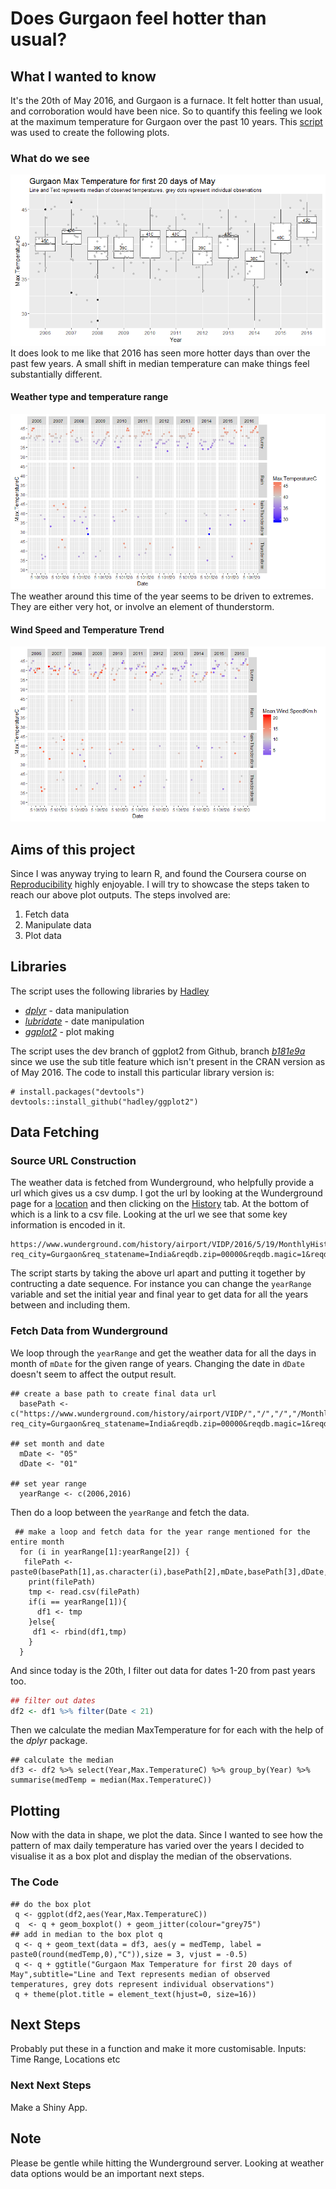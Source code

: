 # Does Gurgaon feel hotter than usual?

## What I wanted to know
It's the 20th of May 2016, and Gurgaon is a furnace. It felt hotter than usual, and corroboration would have been nice. So to quantify this feeling we look at the maximum temperature for Gurgaon over the past 10 years. This [script](gurgaonWeather.r) was used to create the following plots.
### What do we see
![Gurgaon Weather Yearly Maximum Temperature Plot 2006-2016](Rplot05.png)  
It does look to me like that 2016 has seen more hotter days than over the past few years. A small shift in median temperature can make things feel substantially different.
#### Weather type and temperature range
![Gurgaon Weather Yearly Maximum Temperature Trend Plot 2006-2016 by weather type](Rplot09.png) 
The weather around this time of the year seems to be driven to extremes. They are either very hot, or involve an element of thunderstorm.
#### Wind Speed and Temperature Trend
![Gurgaon Weather Yearly Maximum Temperature Trend Plot 2006-2016 by weather type](Rplot07.png)
## Aims of this project
Since I was anyway trying to learn R, and found the Coursera course on [Reproducibility](https://www.coursera.org/learn/reproducible-research) highly enjoyable. I will try to showcase the steps taken to reach our above plot outputs. The steps involved are:  
1. Fetch data  
2. Manipulate data  
3. Plot data  

## Libraries
The script uses the following libraries by [Hadley](https://github.com/hadley)  
* [*dplyr*](https://github.com/hadley/dplyr) - data manipulation  
* [*lubridate*](https://github.com/hadley/lubridate) - date manipulation  
* [*ggplot2*](https://github.com/hadley/ggplot2) - plot making
 
The script uses the dev branch of ggplot2 from Github, branch [*b181e9a*](https://github.com/hadley/ggplot2) since we use the sub title feature which isn't present in the CRAN version as of May 2016. The code to install this particular library version is:

    # install.packages("devtools")
    devtools::install_github("hadley/ggplot2")
    
## Data Fetching
### Source URL Construction
The weather data is fetched from Wunderground, who helpfully provide a url which gives us a csv dump. I got the url by looking at the Wunderground page for a [location](https://www.wunderground.com/in/gurgaon) and then clicking on the [History](https://www.wunderground.com/history/airport/VIDP/2016/05/20/DailyHistory.html?req_city=Gurgaon&req_statename=India&reqdb.zip=00000&reqdb.magic=1&reqdb.wmo=42178) tab.  At the bottom of which is a link to a csv file. Looking at the url we see that some key information is encoded in it.

    https://www.wunderground.com/history/airport/VIDP/2016/5/19/MonthlyHistory.html?req_city=Gurgaon&req_statename=India&reqdb.zip=00000&reqdb.magic=1&reqdb.wmo=42178&format=1

The script starts by taking the above url apart and putting it together by contructing a date sequence. For instance you can change the ```yearRange``` variable and set the initial year and final year to get data for all the years between and including them.  

### Fetch Data from Wunderground
We loop through the ```yearRange``` and get the weather data for all the days in month of ```mDate``` for the given range of years.  Changing the date in ```dDate``` doesn't seem to affect the output result. 

    ## create a base path to create final data url
      basePath <- c("https://www.wunderground.com/history/airport/VIDP/","/","/","/MonthlyHistory.html?req_city=Gurgaon&req_statename=India&reqdb.zip=00000&reqdb.magic=1&reqdb.wmo=42178&format=1")  
    
    ## set month and date
      mDate <- "05"
      dDate <- "01"
      
    ## set year range
      yearRange <- c(2006,2016)

Then do a loop between the ```yearRange``` and fetch the data.

     ## make a loop and fetch data for the year range mentioned for the entire month
      for (i in yearRange[1]:yearRange[2]) {
       filePath <- paste0(basePath[1],as.character(i),basePath[2],mDate,basePath[3],dDate,basePath[4])
        print(filePath)
        tmp <- read.csv(filePath)
        if(i == yearRange[1]){
          df1 <- tmp
        }else{
         df1 <- rbind(df1,tmp)
        }
      }

And since today is the 20th, I filter out data for dates 1-20 from past years too. 
```r
## filter out dates
df2 <- df1 %>% filter(Date < 21)
```
Then we calculate the median MaxTemperature for for each with the help of the *dplyr* package.  

    ## calculate the median  
    df3 <- df2 %>% select(Year,Max.TemperatureC) %>% group_by(Year) %>% summarise(medTemp = median(Max.TemperatureC))

## Plotting
Now with the data in shape, we plot the data. Since I wanted to see how the pattern of max daily temperature has varied over the years I decided to visualise it as a box plot and display the median of the observations.

### The Code
    ## do the box plot
     q <- ggplot(df2,aes(Year,Max.TemperatureC))
     q  <- q + geom_boxplot() + geom_jitter(colour="grey75")
    ## add in median to the box plot q
     q <- q + geom_text(data = df3, aes(y = medTemp, label = paste0(round(medTemp,0),"C")),size = 3, vjust = -0.5)
     q <- q + ggtitle("Gurgaon Max Temperature for first 20 days of May",subtitle="Line and Text represents median of observed temperatures, grey dots represent individual observations")
     q + theme(plot.title = element_text(hjust=0, size=16))  

## Next Steps
Probably put these in a function and make it more customisable. 
Inputs: Time Range, Locations etc  

### Next Next Steps
Make a Shiny App.

## Note
Please be gentle while hitting the Wunderground server. Looking at weather data options would be an important next steps. 
